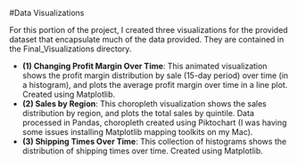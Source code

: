 #Data Visualizations

For this portion of the project, I created three visualizations for the provided dataset that encapsulate much of the data provided. They are contained in the Final_Visualizations directory.

- **(1) Changing Profit Margin Over Time**: This animated visualization shows the profit margin distribution by sale (15-day period) over time (in a histogram), and plots the average profit margin over time in a line plot. Created using Matplotlib. 
- **(2) Sales by Region**: This choropleth visualization shows the sales distribution by region, and plots the total sales by quintile. Data processed in Pandas, choropleth created using Piktochart (I was having some issues installing Matplotlib mapping toolkits on my Mac).
- **(3) Shipping Times Over Time**: This collection of histograms shows the distribution of shipping times over time. Created using Matplotlib.